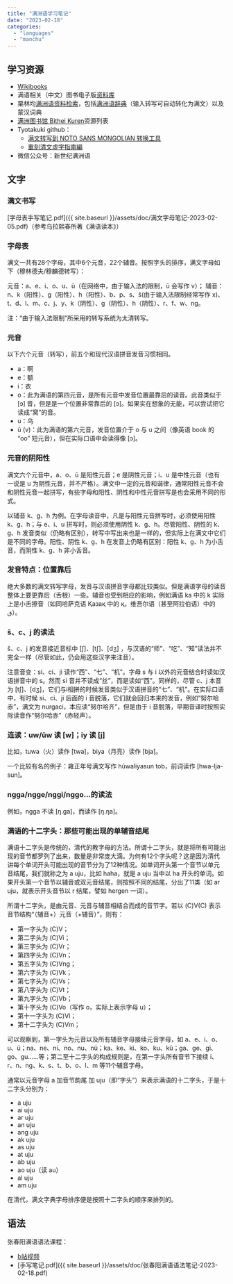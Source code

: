 ```yaml
---
title: "满洲语学习笔记"
date: "2023-02-18"
categories:
  - "languages"
  - "manchu"
---
```


## 学习资源

- [Wikibooks](https://zh.m.wikibooks.org/wiki/满语)
- 满语相关（中文）图书电子版[资料库](http://www.manchu.work/books)
- 栗林均[满洲语资料检索](http://hkuri.cneas.tohoku.ac.jp)，包括[满洲语辞典](http://hkuri.cneas.tohoku.ac.jp/p06/manchu/list?groupId=11)（输入转写可自动转化为满文）以及蒙汉词典
- [满洲图书馆 Bithei Kuren](https://bitheikuren.com/index.php?title=全部资源)资源列表
- Tyotakuki github：
  - [满文转写到 NOTO SANS MONGOLIAN 转换工具](https://tyotakuki.github.io/notomanchu/)
  - [重刻清文虛字指南編](https://tyotakuki.github.io/untuhun_hergen/index.html)
- 微信公众号：新世纪满洲语

## 文字

### 满文书写

[字母表手写笔记.pdf]({{ site.baseurl }}/assets/doc/满文字母笔记-2023-02-05.pdf)（参考乌拉熙春所著《满语读本》）

### 字母表

满文一共有28个字母，其中6个元音，22个辅音。按照字头的排序，满文字母如下（穆林德夫/穆麟德转写）：

元音：a、e、i、o、u、ū（在网络中，由于输入法的限制，ū 会写作 v）；
辅音：n、k（阳性）、g（阳性）、h（阳性）、b、p、s、š(由于输入法限制经常写作 x)、t、d、l、m、c、j、y、k（阴性）、g（阴性）、h（阴性）、r、f、w、ng。

注：“由于输入法限制”所采用的转写系统为太清转写。

### 元音

以下六个元音（转写），前五个和现代汉语拼音发音习惯相同。
- a：啊  
- e：额
- i：衣  
- o：此为满语的第四元音，是所有元音中发音位置最靠后的读音。此音类似于 [ɔ] 音，但是是一个位置非常靠后的 [ɔ]。如果实在想象的无能，可以尝试把它读成“窝”的音。  
- u：乌  
- ū (v)：此为满语的第六元音，发音位置介于 o 与 u 之间（像英语 book 的 “oo” 短元音），但在实际口语中会读得像 [ɔ]。

### 元音的阴阳性

满文六个元音中，a、o、ū 是阳性元音；e 是阴性元音；i、u 是中性元音（也有一说是 u 为阴性元音，并不严格）。满文中一定的元音和谐律，通常阳性元音不会和阴性元音一起拼写，有些字母和阳性、阴性和中性元音拼写是也会采用不同的形式。

以辅音 k、g、h 为例。在字母读音中，凡是与阳性元音拼写时，必须使用阳性 k、g、h；与 e、i、u 拼写时，则必须使用阴性 k、g、h。尽管阳性、阴性的 k、g、h 发音类似（仍略有区别），转写中写出来也是一样的，但实际上在满文中它们是不同的字母。阳性、阴性 k、g、h 在发音上仍略有区别：阳性 k、g、h 为小舌音，而阴性 k、g、h 非小舌音。

### 发音特点：位置靠后

绝大多数的满文转写字母，发音与汉语拼音字母都比较类似。但是满语字母的读音整体上要更靠后（舌根）一些。辅音也受到相应的影响，例如满语 ka 中的 k 实际上是小舌擦音（如同哈萨克语 Қазақ 中的 қ，维吾尔语（甚至阿拉伯语）中的 ق）。

### š、c、j 的读法

š、c、j 的发音接近音标中 [ʃ]、[tʃ]、[dʒ] ，与汉语的“师”、“吃”、“知”读法并不完全一样（尽管如此，仍会用这些汉字来注音）。

注意音变：si、ci、ji 读作“西”、“七”、“机”。字母 s 与 i 以外的元音结合时读如汉语拼音中的 s。然而 si 音并不读成“丝”，而是读如“西”。同样的，尽管 c、j 本音为 [tʃ]、[dʒ]，它们与i相拼的时候发音类似于汉语拼音的“七”、“机”。在实际口语中，有时候 si、ci、ji 后面的 i 音脱落，它们就会回归本来的发音，例如“努尔哈赤”，满文为 nurgaci，本应读“努尔哈齐”，但是由于 i 音脱落，早期音译时按照实际读音作“努尔哈赤”（赤轻声）。

### 连读：uw/ūw 读 [w]；iy 读 [j]

比如，tuwa（火）读作 [twa]，biya（月亮）读作 [bja]。

一个比较有名的例子：雍正年号满文写作 hūwaliyasun tob，前词读作 [hwa-lja-sun]。

### ngga/ngge/nggi/nggo...的读法

例如，ngga 不读 [ŋ.ga]，而读作 [ŋ.ŋa]。

### 满语的十二字头：那些可能出现的单辅音结尾

满语十二字头是传统的，清代的教字母的方法。所谓十二字头，就是将所有可能出现的音节都罗列了出来，数量是非常庞大滴。为何有12个字头呢？这是因为清代讲每个单词开头可能出现的音节分为了12种情况。如单词开头第一个音节以单元音结尾，我们就称之为 a uju，比如 haha，就是 a uju 当中以 ha 开头的单词。如果开头第一个音节以辅音或双元音结尾，则按照不同的结尾，分出了11类（如 ar uju，就表示开头音节以 r 结尾，譬如 hergen 一词）。

所谓十二字头，是由元音、元音与辅音相结合而成的音节字。若以 (C)V(C) 表示音节结构“（辅音+）元音（+辅音）”，则有：
- 第一字头为 (C)V；
- 第二字头为 (C)Vi；
- 第三字头为 (C)Vr；
- 第四字头为 (C)Vn；
- 第五字头为 (C)Vng；
- 第六字头为 (C)Vk；
- 第七字头为 (C)Vs；
- 第八字头为 (C)Vt；
- 第九字头为 (C)Vb；
- 第十字头为 (C)Vo（写作 o，实际上表示字母 u）；
- 第十一字头为 (C)Vl；
- 第十二字头为 (C)Vm；

可以观察到，第一字头为元音以及所有辅音字母接续元音字母，如 a、e、i、o、u、ü；na、ne、ni、no、nu、nü；ka、ke、ki、ko、ku、kü；ga、ge、gi、go、gu……等；第二至十二字头的构成规则是，在第一字头所有音节下接续 i、r、n、ng、k、s、t、b、o、l、m 等11个辅音字母。

通常以元音字母 a 加音节韵尾 加 uju（即“字头”）来表示满语的十二字头，于是十二字头分别为：
- a uju
- ai uju 
- ar uju 
- an uju 
- ang uju 
- ak uju 
- as uju 
- at uju 
- ab uju 
- ao uju（读 au） 
- al uju
- am uju

在清代，满文字典字母排序便是按照十二字头的顺序来排列的。


## 语法

张春阳满语语法课程：
- [b站视频](https://www.bilibili.com/video/BV13q4y1c72H/?vd_source=60491a3e04ba343eaf8d68615b495223)
- [手写笔记.pdf]({{ site.baseurl }}/assets/doc/张春阳满语语法笔记-2023-02-18.pdf)
